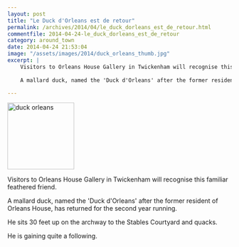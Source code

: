 ```yaml
---
layout: post
title: "Le Duck d'Orleans est de retour"
permalink: /archives/2014/04/le_duck_dorleans_est_de_retour.html
commentfile: 2014-04-24-le_duck_dorleans_est_de_retour
category: around_town
date: 2014-04-24 21:53:04
image: "/assets/images/2014/duck_orleans_thumb.jpg"
excerpt: |
    Visitors to Orleans House Gallery in Twickenham will recognise this familiar feathered friend.
    
    A mallard duck, named the 'Duck d'Orleans' after the former resident of Orleans House, has returned for the second year running.

---
```


<a href="/assets/images/2014/duck_orleans.jpg" title="See larger version of - duck orleans"><img src="/assets/images/2014/duck_orleans_thumb.jpg" width="150" height="150" alt="duck orleans" class="photo right" /></a>

Visitors to Orleans House Gallery in Twickenham will recognise this familiar feathered friend.

A mallard duck, named the 'Duck d'Orleans' after the former resident of Orleans House, has returned for the second year running.

He sits 30 feet up on the archway to the Stables Courtyard and quacks.

He is gaining quite a following.
